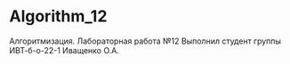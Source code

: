 # Algorithm_12
Алгоритмизация. Лабораторная работа №12
Выполнил студент группы ИВТ-б-о-22-1 Иващенко О.А.